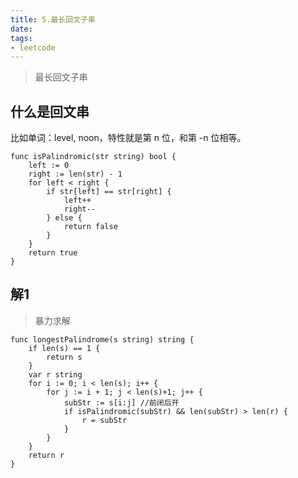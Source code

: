 ```yaml
---
title: 5.最长回文子串
date: 
tags:
- leetcode 
---
```


> 最长回文子串

## 什么是回文串

比如单词：level, noon，特性就是第 n 位，和第 -n 位相等。

<!--more-->
```shell
func isPalindromic(str string) bool {
	left := 0
	right := len(str) - 1
	for left < right {
		if str[left] == str[right] {
			left++
			right--
		} else {
			return false
		}
	}
	return true
}
```

## 解1

> 暴力求解

```shell
func longestPalindrome(s string) string {
	if len(s) == 1 {
		return s
	}
	var r string
	for i := 0; i < len(s); i++ {
		for j := i + 1; j < len(s)+1; j++ {
			subStr := s[i:j] //前闭后开
			if isPalindromic(subStr) && len(subStr) > len(r) {
				r = subStr
			}
		}
	}
	return r
}
```



